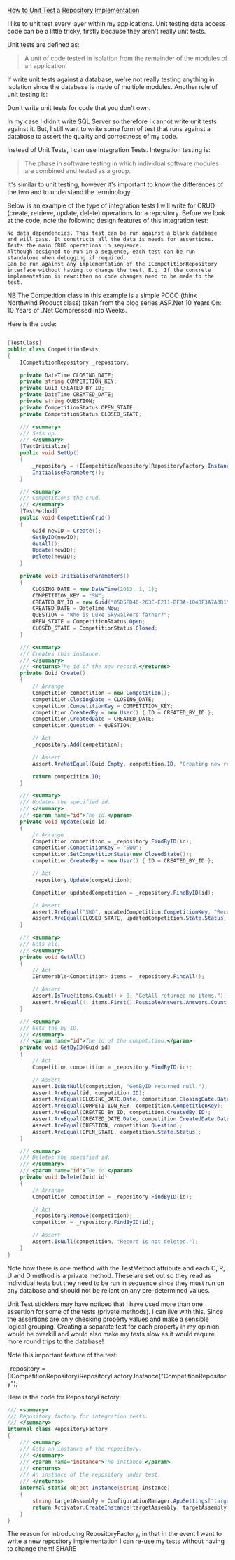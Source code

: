 [How to Unit Test a Repository Implementation](http://www.bradoncode.com/blog/2012/12/how-to-unit-test-repository.html)



I like to unit test every layer within my applications. Unit testing data access code can be a little tricky, firstly because they aren't really unit tests.

Unit tests are defined as:

>   A unit of code tested in isolation from the remainder of the modules of an application.

If write unit tests against a database, we're not really testing anything in isolation since the database is made of multiple modules. Another rule of unit testing is:

Don't write unit tests for code that you don't own.

In my case I didn't write SQL Server so therefore I cannot write unit tests against it. But, I still want to write some form of test that runs against a database to assert the quality and correctness of my code.

Instead of Unit Tests, I can use Integration Tests. Integration testing is:

 >   The phase in software testing in which individual software modules are combined and tested as a group.

It's similar to unit testing, however it's important to know the differences of the two and to understand the terminology.

Below is an example of the type of integration tests I will write for CRUD (create, retrieve, update, delete) operations for a repository. Before we look at the code, note the following design features of this integration test:

    No data dependencies. This test can be run against a blank database and will pass. It constructs all the data is needs for assertions.
    Tests the main CRUD operations in sequence.
    Although designed to run in a sequence, each test can be run standalone when debugging if required.
    Can be run against any implementation of the ICompetitionRepository interface without having to change the test. E.g. If the concrete implementation is rewritten no code changes need to be made to the test.

NB The Competition class in this example is a simple POCO (think Northwind Product class) taken from the blog series ASP.Net 10 Years On: 10 Years of .Net Compressed into Weeks.

Here is the code:


```cs

[TestClass]
public class CompetitionTests
{
    ICompetitionRepository _repository;

    private DateTime CLOSING_DATE;
    private string COMPETITION_KEY;
    private Guid CREATED_BY_ID;
    private DateTime CREATED_DATE;
    private string QUESTION;
    private CompetitionStatus OPEN_STATE;
    private CompetitionStatus CLOSED_STATE;

    /// <summary>
    /// Sets up.
    /// </summary>
    [TestInitialize]
    public void SetUp()
    {
        _repository = (ICompetitionRepository)RepositoryFactory.Instance("CompetitionRepository");
        InitialiseParameters();
    }

    /// <summary>
    /// Competitions the crud.
    /// </summary>
    [TestMethod]
    public void CompetitionCrud()
    {
        Guid newID = Create();
        GetByID(newID);
        GetAll();
        Update(newID);
        Delete(newID);
    }

    private void InitialiseParameters()
    {
        CLOSING_DATE = new DateTime(2013, 1, 1);
        COMPETITION_KEY = "SW";
        CREATED_BY_ID = new Guid("05D5FD46-263E-E211-BFBA-1040F3A7A3B1");
        CREATED_DATE = DateTime.Now;
        QUESTION = "Who is Luke Skywalkers father?";
        OPEN_STATE = CompetitionStatus.Open;
        CLOSED_STATE = CompetitionStatus.Closed;
    }

    /// <summary>
    /// Creates this instance.
    /// </summary>
    /// <returns>The id of the new record.</returns>
    private Guid Create()
    {
        // Arrange
        Competition competition = new Competition();
        competition.ClosingDate = CLOSING_DATE;
        competition.CompetitionKey = COMPETITION_KEY;
        competition.CreatedBy = new User() { ID = CREATED_BY_ID };
        competition.CreatedDate = CREATED_DATE;
        competition.Question = QUESTION;

        // Act
        _repository.Add(competition);

        // Assert
        Assert.AreNotEqual(Guid.Empty, competition.ID, "Creating new record does not return id");

        return competition.ID;
    }

    /// <summary>
    /// Updates the specified id.
    /// </summary>
    /// <param name="id">The id.</param>
    private void Update(Guid id)
    {
        // Arrange
        Competition competition = _repository.FindByID(id);
        competition.CompetitionKey = "SWQ";
        competition.SetCompetitionState(new ClosedState());
        competition.CreatedBy = new User() { ID = CREATED_BY_ID };

        // Act
        _repository.Update(competition);

        Competition updatedCompetition = _repository.FindByID(id);

        // Assert
        Assert.AreEqual("SWQ", updatedCompetition.CompetitionKey, "Record is not updated.");
        Assert.AreEqual(CLOSED_STATE, updatedCompetition.State.Status, "Competition status is not updated.");
    }

    /// <summary>
    /// Gets all.
    /// </summary>
    private void GetAll()
    {
        // Act
        IEnumerable<Competition> items = _repository.FindAll();

        // Assert
        Assert.IsTrue(items.Count() > 0, "GetAll returned no items.");
        Assert.AreEqual(4, items.First().PossibleAnswers.Answers.Count());
    }

    /// <summary>
    /// Gets the by ID.
    /// </summary>
    /// <param name="id">The id of the competition.</param>
    private void GetByID(Guid id)
    {
        // Act
        Competition competition = _repository.FindByID(id);

        // Assert
        Assert.IsNotNull(competition, "GetByID returned null.");
        Assert.AreEqual(id, competition.ID);
        Assert.AreEqual(CLOSING_DATE.Date, competition.ClosingDate.Date);
        Assert.AreEqual(COMPETITION_KEY, competition.CompetitionKey);
        Assert.AreEqual(CREATED_BY_ID, competition.CreatedBy.ID);
        Assert.AreEqual(CREATED_DATE.Date, competition.CreatedDate.Date);
        Assert.AreEqual(QUESTION, competition.Question);
        Assert.AreEqual(OPEN_STATE, competition.State.Status);
    }

    /// <summary>
    /// Deletes the specified id.
    /// </summary>
    /// <param name="id">The id.</param>
    private void Delete(Guid id)
    {
        // Arrange
        Competition competition = _repository.FindByID(id);

        // Act
        _repository.Remove(competition);
        competition = _repository.FindByID(id);

        // Assert
        Assert.IsNull(competition, "Record is not deleted.");
    }
}
```

Note how there is one method with the TestMethod attribute and each C, R, U and D method is a private method. These are set out so they read as individual tests but they need to be run in sequence since they must run on any database and should not be reliant on any pre-determined values.

Unit Test sticklers may have noticed that I have used more than one assertion for some of the tests (private methods). I can live with this. Since the assertions are only checking property values and make a sensible logical grouping. Creating a separate test for each property in my opinion would be overkill and would also make my tests slow as it would require more round trips to the database!

Note this important feature of the test:

_repository = (ICompetitionRepository)RepositoryFactory.Instance("CompetitionRepository");

Here is the code for RepositoryFactory:

```cs
/// <summary>
/// Repository factory for integration tests.
/// </summary>
internal class RepositoryFactory
{
    /// <summary>
    /// Gets an instance of the repository.
    /// </summary>
    /// <param name="instance">The instance.</param>
    /// <returns>
    /// An instance of the repository under test.
    /// </returns>
    internal static object Instance(string instance)
    {
        string targetAssembly = ConfigurationManager.AppSettings["targetAssembly"];
        return Activator.CreateInstance(targetAssembly, targetAssembly + "." + instance).Unwrap();
    }
}
```

The reason for introducing RepositoryFactory, in that in the event I want to write a new repository implementation I can re-use my tests without having to change them!
SHARE